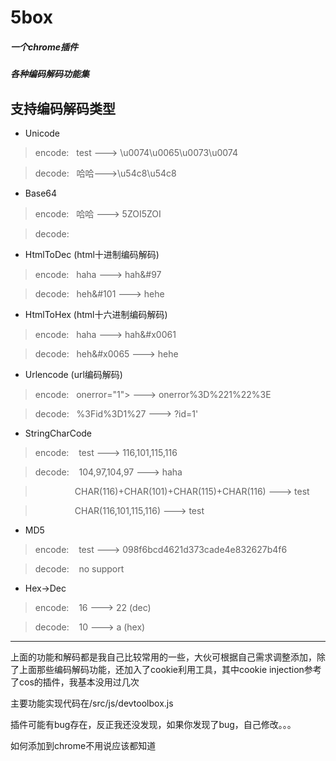 5box
===
##### 一个chrome插件

##### 各种编码解码功能集

## 支持编码解码类型

+ Unicode

> encode: &nbsp;&nbsp;test ---> \u0074\u0065\u0073\u0074    

> decode: &nbsp;&nbsp;哈哈--->\u54c8\u54c8

+ Base64

> encode: &nbsp;&nbsp;哈哈 ---> 5ZOI5ZOI

> decode: &nbsp;&nbsp; 

+ HtmlToDec (html十进制编码解码)

> encode: &nbsp;&nbsp;haha ---> &#104;&#97;&#104;&#97

> decode: &nbsp;&nbsp;&#104;&#101;&#104;&#101 ---> hehe

+ HtmlToHex (html十六进制编码解码)

> encode: &nbsp;&nbsp;haha ---> &#x0068;&#x0061;&#x0068;&#x0061

> decode: &nbsp;&nbsp;&#x0068;&#x0065;&#x0068;&#x0065 ---> hehe

+ Urlencode (url编码解码)

> encode: &nbsp;&nbsp;onerror="1">  ---> onerror%3D%221%22%3E

> decode: &nbsp;&nbsp;%3Fid%3D1%27   ---> ?id=1'

+ StringCharCode 

> encode: &nbsp;&nbsp; test ---> 116,101,115,116

> decode: &nbsp;&nbsp; 104,97,104,97 ---> haha

> &nbsp;&nbsp;&nbsp;&nbsp;&nbsp;&nbsp;&nbsp;&nbsp;&nbsp;&nbsp;&nbsp;&nbsp;&nbsp;&nbsp;&nbsp;&nbsp;CHAR(116)+CHAR(101)+CHAR(115)+CHAR(116) ---> test
           
> &nbsp;&nbsp;&nbsp;&nbsp;&nbsp;&nbsp;&nbsp;&nbsp;&nbsp;&nbsp;&nbsp;&nbsp;&nbsp;&nbsp;&nbsp;&nbsp;CHAR(116,101,115,116) ---> test

+ MD5

> encode: &nbsp;&nbsp; test ---> 098f6bcd4621d373cade4e832627b4f6

> decode: &nbsp;&nbsp; no support

+ Hex->Dec

> encode: &nbsp;&nbsp; 16 --->  22 (dec)

> decode: &nbsp;&nbsp; 10 --->  a  (hex)

_____

上面的功能和解码都是我自己比较常用的一些，大伙可根据自己需求调整添加，除了上面那些编码解码功能，还加入了cookie利用工具，其中cookie injection参考了cos的插件，我基本没用过几次

主要功能实现代码在/src/js/devtoolbox.js

插件可能有bug存在，反正我还没发现，如果你发现了bug，自己修改。。。

如何添加到chrome不用说应该都知道
